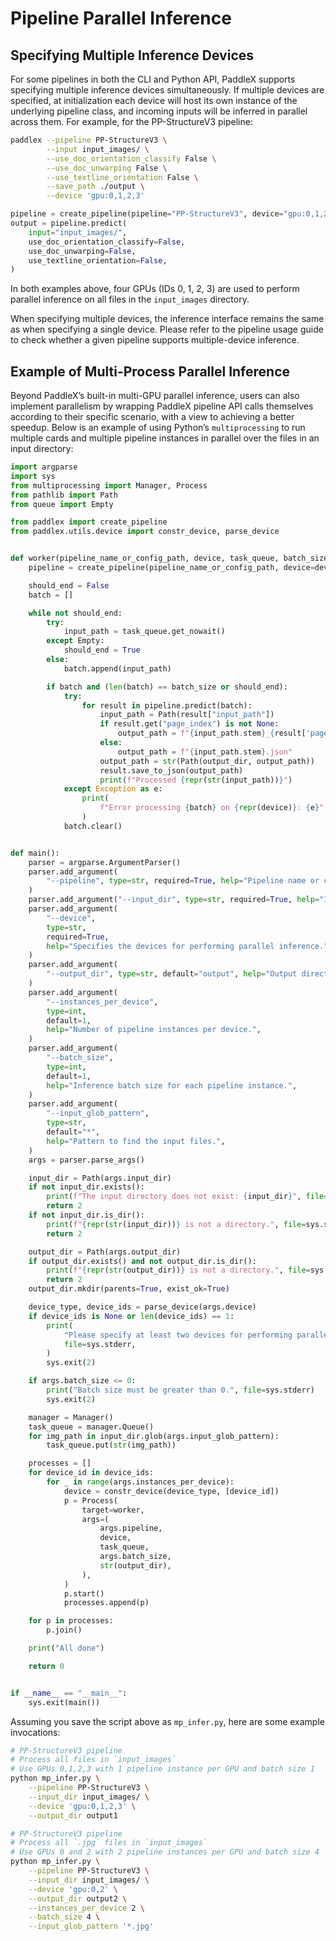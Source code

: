 # Pipeline Parallel Inference

## Specifying Multiple Inference Devices

For some pipelines in both the CLI and Python API, PaddleX supports specifying multiple inference devices simultaneously. If multiple devices are specified, at initialization each device will host its own instance of the underlying pipeline class, and incoming inputs will be inferred in parallel across them. For example, for the PP-StructureV3 pipeline:

```bash
paddlex --pipeline PP-StructureV3 \
        --input input_images/ \
        --use_doc_orientation_classify False \
        --use_doc_unwarping False \
        --use_textline_orientation False \
        --save_path ./output \
        --device 'gpu:0,1,2,3'
```

```python
pipeline = create_pipeline(pipeline="PP-StructureV3", device="gpu:0,1,2,3")
output = pipeline.predict(
    input="input_images/",
    use_doc_orientation_classify=False,
    use_doc_unwarping=False,
    use_textline_orientation=False,
)
```

In both examples above, four GPUs (IDs 0, 1, 2, 3) are used to perform parallel inference on all files in the `input_images` directory.

When specifying multiple devices, the inference interface remains the same as when specifying a single device. Please refer to the pipeline usage guide to check whether a given pipeline supports multiple-device inference.

## Example of Multi-Process Parallel Inference

Beyond PaddleX’s built-in multi-GPU parallel inference, users can also implement parallelism by wrapping PaddleX pipeline API calls themselves according to their specific scenario, with a view to achieving a better speedup. Below is an example of using Python’s `multiprocessing` to run multiple cards and multiple pipeline instances in parallel over the files in an input directory:

```python
import argparse
import sys
from multiprocessing import Manager, Process
from pathlib import Path
from queue import Empty

from paddlex import create_pipeline
from paddlex.utils.device import constr_device, parse_device


def worker(pipeline_name_or_config_path, device, task_queue, batch_size, output_dir):
    pipeline = create_pipeline(pipeline_name_or_config_path, device=device)

    should_end = False
    batch = []

    while not should_end:
        try:
            input_path = task_queue.get_nowait()
        except Empty:
            should_end = True
        else:
            batch.append(input_path)

        if batch and (len(batch) == batch_size or should_end):
            try:
                for result in pipeline.predict(batch):
                    input_path = Path(result["input_path"])
                    if result.get("page_index") is not None:
                        output_path = f"{input_path.stem}_{result['page_index']}.json"
                    else:
                        output_path = f"{input_path.stem}.json"
                    output_path = str(Path(output_dir, output_path))
                    result.save_to_json(output_path)
                    print(f"Processed {repr(str(input_path))}")
            except Exception as e:
                print(
                    f"Error processing {batch} on {repr(device)}: {e}", file=sys.stderr
                )
            batch.clear()


def main():
    parser = argparse.ArgumentParser()
    parser.add_argument(
        "--pipeline", type=str, required=True, help="Pipeline name or config path."
    )
    parser.add_argument("--input_dir", type=str, required=True, help="Input directory.")
    parser.add_argument(
        "--device",
        type=str,
        required=True,
        help="Specifies the devices for performing parallel inference.",
    )
    parser.add_argument(
        "--output_dir", type=str, default="output", help="Output directory."
    )
    parser.add_argument(
        "--instances_per_device",
        type=int,
        default=1,
        help="Number of pipeline instances per device.",
    )
    parser.add_argument(
        "--batch_size",
        type=int,
        default=1,
        help="Inference batch size for each pipeline instance.",
    )
    parser.add_argument(
        "--input_glob_pattern",
        type=str,
        default="*",
        help="Pattern to find the input files.",
    )
    args = parser.parse_args()

    input_dir = Path(args.input_dir)
    if not input_dir.exists():
        print(f"The input directory does not exist: {input_dir}", file=sys.stderr)
        return 2
    if not input_dir.is_dir():
        print(f"{repr(str(input_dir))} is not a directory.", file=sys.stderr)
        return 2

    output_dir = Path(args.output_dir)
    if output_dir.exists() and not output_dir.is_dir():
        print(f"{repr(str(output_dir))} is not a directory.", file=sys.stderr)
        return 2
    output_dir.mkdir(parents=True, exist_ok=True)

    device_type, device_ids = parse_device(args.device)
    if device_ids is None or len(device_ids) == 1:
        print(
            "Please specify at least two devices for performing parallel inference.",
            file=sys.stderr,
        )
        sys.exit(2)

    if args.batch_size <= 0:
        print("Batch size must be greater than 0.", file=sys.stderr)
        sys.exit(2)

    manager = Manager()
    task_queue = manager.Queue()
    for img_path in input_dir.glob(args.input_glob_pattern):
        task_queue.put(str(img_path))

    processes = []
    for device_id in device_ids:
        for _ in range(args.instances_per_device):
            device = constr_device(device_type, [device_id])
            p = Process(
                target=worker,
                args=(
                    args.pipeline,
                    device,
                    task_queue,
                    args.batch_size,
                    str(output_dir),
                ),
            )
            p.start()
            processes.append(p)

    for p in processes:
        p.join()

    print("All done")

    return 0


if __name__ == "__main__":
    sys.exit(main())
```

Assuming you save the script above as `mp_infer.py`, here are some example invocations:

```bash
# PP-StructureV3 pipeline
# Process all files in `input_images`
# Use GPUs 0,1,2,3 with 1 pipeline instance per GPU and batch size 1
python mp_infer.py \
    --pipeline PP-StructureV3 \
    --input_dir input_images/ \
    --device 'gpu:0,1,2,3' \
    --output_dir output1

# PP-StructureV3 pipeline
# Process all `.jpg` files in `input_images`
# Use GPUs 0 and 2 with 2 pipeline instances per GPU and batch size 4
python mp_infer.py \
    --pipeline PP-StructureV3 \
    --input_dir input_images/ \
    --device 'gpu:0,2' \
    --output_dir output2 \
    --instances_per_device 2 \
    --batch_size 4 \
    --input_glob_pattern '*.jpg'
```
